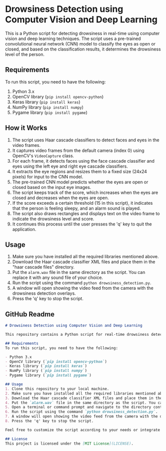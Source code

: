 # Drowsiness Detection using Computer Vision and Deep Learning

This is a Python script for detecting drowsiness in real-time using computer vision and deep learning techniques. The script uses a pre-trained convolutional neural network (CNN) model to classify the eyes as open or closed, and based on the classification results, it determines the drowsiness level of the person.

## Requirements
To run this script, you need to have the following:

1. Python 3.x
2. OpenCV library (`pip install opencv-python`)
3. Keras library (`pip install keras`)
4. NumPy library (`pip install numpy`)
5. Pygame library (`pip install pygame`)

## How it Works
1. The script uses Haar cascade classifiers to detect faces and eyes in the video frames.
2. It captures video frames from the default camera (index 0) using OpenCV's `VideoCapture` class.
3. For each frame, it detects faces using the face cascade classifier and eyes using the left eye and right eye cascade classifiers.
4. It extracts the eye regions and resizes them to a fixed size (24x24 pixels) for input to the CNN model.
5. The pre-trained CNN model predicts whether the eyes are open or closed based on the input eye images.
6. The script keeps track of the score, which increases when the eyes are closed and decreases when the eyes are open.
7. If the score exceeds a certain threshold (15 in this script), it indicates that the person is feeling sleepy, and an alarm sound is played.
8. The script also draws rectangles and displays text on the video frame to indicate the drowsiness level and score.
9. It continues this process until the user presses the 'q' key to quit the application.

## Usage
1. Make sure you have installed all the required libraries mentioned above.
2. Download the Haar cascade classifier XML files and place them in the "haar cascade files" directory.
3. Put the `alarm.wav` file in the same directory as the script. You can replace it with any sound file of your choice.
4. Run the script using the command `python drowsiness_detection.py`.
5. A window will open showing the video feed from the camera with the drowsiness detection overlays.
6. Press the 'q' key to stop the script.

## GitHub Readme
```markdown
# Drowsiness Detection using Computer Vision and Deep Learning

This repository contains a Python script for real-time drowsiness detection using computer vision and deep learning techniques. It uses a pre-trained convolutional neural network (CNN) to classify the eyes as open or closed, and based on the classification results, it determines the drowsiness level of a person.

## Requirements
To run this script, you need to have the following:

- Python 3.x
- OpenCV library (`pip install opencv-python`)
- Keras library (`pip install keras`)
- NumPy library (`pip install numpy`)
- Pygame library (`pip install pygame`)

## Usage
1. Clone this repository to your local machine.
2. Make sure you have installed all the required libraries mentioned above.
3. Download the Haar cascade classifier XML files and place them in the "haar cascade files" directory.
4. Put the `alarm.wav` file in the same directory as the script. You can replace it with any sound file of your choice.
5. Open a terminal or command prompt and navigate to the directory containing the script.
6. Run the script using the command `python drowsiness_detection.py`.
7. A window will open showing the video feed from the camera with the drowsiness detection overlays.
8. Press the 'q' key to stop the script.

Feel free to customize the script according to your needs or integrate it into your own projects.

## License
This project is licensed under the [MIT License](LICENSE).
